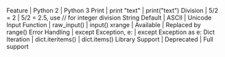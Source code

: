Feature | Python 2 | Python 3
Print | print "text" | print("text")
Division | 5/2 = 2 | 5/2 = 2.5, use // for integer division
String Default | ASCII | Unicode
Input Function | raw_input() | input()
xrange | Available | Replaced by range()
Error Handling | except Exception, e: | except Exception as e:
Dict Iteration | dict.iteritems() | dict.items()
Library Support | Deprecated | Full support
